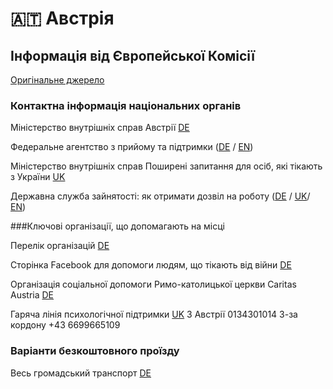 # 🇦🇹 Австрiя

## Інформація від Європейської Комісії

[Оригінальне джерело](https://ec.europa.eu/info/strategy/priorities-2019-2024/stronger-europe-world/eu-solidarity-ukraine/eu-assistance-ukraine/information-people-fleeing-war-ukraine_uk)

### Контактна інформація національних органів

Міністерство внутрішніх справ Австрії [DE](https://www.bmi.gv.at/Ukraine/)

Федеральне агентство з прийому та підтримки ([DE](https://www.bbu.gv.at/ukraine) / [EN](https://www.bbu.gv.at/en))

Міністерство внутрішніх справ Поширені запитання для осіб, які тікають з України [UK](https://www.bmi.gv.at/ukraine/files/145_2022_FAQUkraine_Homepage_UKRAINISCH_V20220321.pdf)

Державна служба зайнятості: як отримати дозвіл на роботу ([DE](https://www.ams.at/arbeitsuchende/arbeiten-in-oesterreich-und-der-eu/ukraine#informationen-in-deutsch) / [UK](https://www.ams.at/arbeitsuchende/arbeiten-in-oesterreich-und-der-eu/ukraine#--)/ [EN](https://www.ams.at/arbeitsuchende/arbeiten-in-oesterreich-und-der-eu/ukraine#inormations-in-english))

###Ключові організації, що допомагають на місці

Перелік організацій [DE](https://www.bmi.gv.at/bmi_documents/2752.pdf)

Сторінка Facebook для допомоги людям, що тікають від війни [DE](https://www.facebook.com/groups/tuma.austria)

Організація соціальної допомоги Римо-католицької церкви Caritas Austria [DE](https://www.caritas.at/spenden-helfen/auslandshilfe/katastrophenhilfe/laender-brennpunkte/ukraine/ich-brauche-hilfe)

Гаряча лінія психологічної підтримки [UK](https://www.diakonie.at/file/download/32730/file/AMIKE-Telefon_Diakonie_Infoblatt_Ukrain_Russ_Engl.pdf)
З Австрії 0134301014
З-за кордону +43 6699665109

### Варіанти безкоштовного проїзду

Весь громадський транспорт [DE](https://www.bmk.gv.at/ministerium/ukraine.html)
